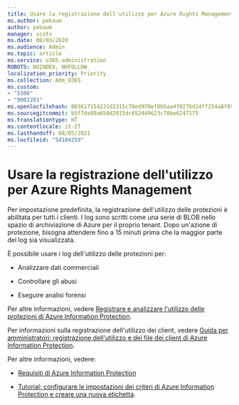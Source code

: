 ```yaml
---
title: Usare la registrazione dell'utilizzo per Azure Rights Management
ms.author: pebaum
author: pebaum
manager: scotv
ms.date: 08/03/2020
ms.audience: Admin
ms.topic: article
ms.service: o365-administration
ROBOTS: NOINDEX, NOFOLLOW
localization_priority: Priority
ms.collection: Adm_O365
ms.custom:
- "5506"
- "9002281"
ms.openlocfilehash: 083617154231d2315c78ed970ef8b5aa4f0276d14ff254a8f89eac1d53059b42
ms.sourcegitcommit: b5f7da89a650d2915dc652449623c78be6247175
ms.translationtype: HT
ms.contentlocale: it-IT
ms.lasthandoff: 08/05/2021
ms.locfileid: "54104259"
---
```

# <a name="use-usage-logging-for-azure-rights-management"></a>Usare la registrazione dell'utilizzo per Azure Rights Management

Per impostazione predefinita, la registrazione dell'utilizzo delle protezioni è abilitata per tutti i clienti. I log sono scritti come una serie di BLOB nello spazio di archiviazione di Azure per il proprio tenant. Dopo un'azione di protezione, bisogna attendere fino a 15 minuti prima che la maggior parte dei log sia visualizzata.

È possibile usare i log dell'utilizzo delle protezioni per:

- Analizzare dati commerciali

- Controllare gli abusi

- Eseguire analisi forensi

Per altre informazioni, vedere [Registrare e analizzare l'utilizzo delle protezioni di Azure Information Protection](https://docs.microsoft.com/azure/information-protection/log-analyze-usage).

Per informazioni sulla registrazione dell'utilizzo dei client, vedere [Guida per amministratori: registrazione dell'utilizzo e dei file dei client di Azure Information Protection](https://docs.microsoft.com/azure/information-protection/rms-client/client-admin-guide-files-and-logging).

Per altre informazioni, vedere:

- [Requisiti di Azure Information Protection](https://docs.microsoft.com/azure/information-protection/get-started/requirements)
    
- [Tutorial: configurare le impostazioni dei criteri di Azure Information Protection e creare una nuova etichetta](https://docs.microsoft.com/azure/information-protection/get-started/infoprotect-quick-start-tutorial).